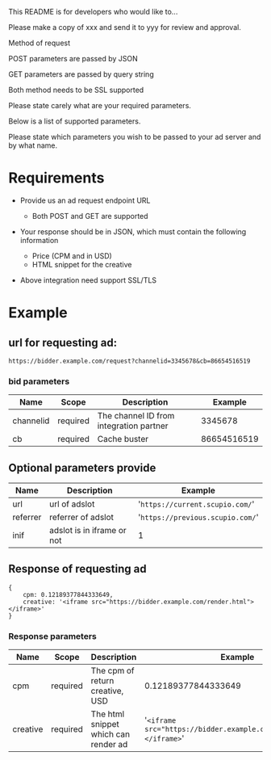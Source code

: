 This README is for developers who would like to...

Please make a copy of xxx and send it to yyy for review and approval.

Method of request

POST
parameters are passed by JSON 

GET
parameters are passed by query string

Both method needs to be SSL supported

Please state carely what are your required parameters.

Below is a list of supported parameters.

Please state which parameters you wish to be passed to your ad server and by what name.



# Requirements

* Provide us an ad request endpoint URL
  - Both POST and GET are supported  

* Your response should be in JSON, which must contain the following information
  - Price (CPM and in USD)
  - HTML snippet for the creative

* Above integration need support SSL/TLS

# Example
## url for requesting ad: 

```
https://bidder.example.com/request?channelid=3345678&cb=86654516519
```
### bid parameters
|Name|Scope|Description|Example|
|---|---|---|---|
|channelid|required|The channel ID from integration partner| 3345678 |
|cb|required|Cache buster|86654516519|


## Optional parameters provide
|Name|Description|Example|
|---|---|---|
|url|url of adslot|'`https://current.scupio.com/`'|
|referrer|referrer of adslot|'`https://previous.scupio.com/`'|
|inif|adslot is in iframe or not|1|


## Response of requesting ad
```
{
    cpm: 0.12189377844333649,
    creative: '<iframe src="https://bidder.example.com/render.html"></iframe>'
}
```

### Response parameters
|Name|Scope|Description|Example|
|---|---|---|---|
|cpm|required|The cpm of return creative, USD| 0.12189377844333649 |
|creative|required|The html snippet which can render ad|'`<iframe src="https://bidder.example.com/render.html"></iframe>`'|

